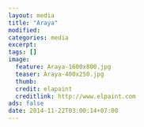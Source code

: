 ```yaml
---
layout: media
title: "Araya"
modified:
categories: media
excerpt:
tags: []
image:
  feature: Araya-1600x800.jpg
  teaser: Araya-400x250.jpg
  thumb:
  credit: elapaint
  creditlink: http://www.elpaint.com
ads: false
date: 2014-11-22T03:00:14+07:00
---
```


<div id="fb-root"></div>
<script>(function(d, s, id) {
  var js, fjs = d.getElementsByTagName(s)[0];
  if (d.getElementById(id)) return;
  js = d.createElement(s); js.id = id;
  js.src = "//connect.facebook.net/th_TH/sdk.js#xfbml=1&version=v2.3";
  fjs.parentNode.insertBefore(js, fjs);
}(document, 'script', 'facebook-jssdk'));</script>

<div class="fb-comments" data-href="http://www.elapaint.com/media/araya/" data-numposts="5" data-colorscheme="light"></div>

<div id="fb-root"></div>
<script>(function(d, s, id) {
  var js, fjs = d.getElementsByTagName(s)[0];
  if (d.getElementById(id)) return;
  js = d.createElement(s); js.id = id;
  js.src = "//connect.facebook.net/th_TH/sdk.js#xfbml=1&version=v2.3";
  fjs.parentNode.insertBefore(js, fjs);
}(document, 'script', 'facebook-jssdk'));</script>

<div class="fb-like" data-href="http://www.elapaint.com/media/araya/" data-layout="standard" data-action="like" data-show-faces="true" data-share="true"></div>

